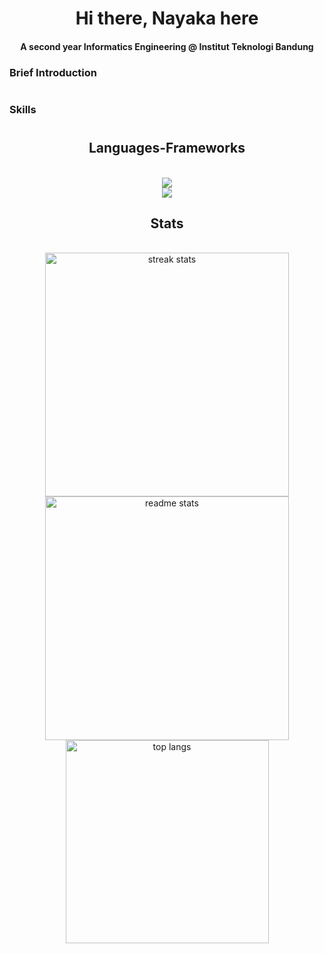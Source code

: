 <h1 align= "center"> Hi there, Nayaka here</h1>


<h4 align="center">A second year Informatics Engineering @ Institut Teknologi Bandung</h4>

<h3 align="left"> Brief Introduction</h3>
<h1 align= "center">

<h3 align="left"> Skills </h3>
<h1 align= "center">

<h2 align="center"> Languages-Frameworks </h2>
<br/>
<div align="center">
  <a href="https://skillicons.dev">
    <img src="https://skillicons.dev/icons?=github,python,c,cpp" /> <br>
    <img src="https://skillicons.dev/icons?=html,css,vscode,figma,git" />
  </a>
</div>


<h2 align="center"> Stats </h2>
<br>
<div align="center">
  <img width=390 src="https://streak-stats.demolab.com/?user=Nayekah&count_private=true&theme=react&border_radius=10" alt="streak stats"/>
  <img width=390 src="https://github-readme-stats.vercel.app/api?username=Nayekah&count_private=true&show_icons&theme=react&rank_icon=github&border_radius=10" alt="readme stats" />
  <br/>
  <img width=325 align="center" src="https://github-readme-stats.vercel.app/api/top-langs/?
username=Nayekah&hide=HTML&langs_count=3&layout=compact&theme=react&border_radius=10&size_weight=0.5&count_weight=0.5&exclude_repo=github-readme-stats" alt="top langs" />
</div>
